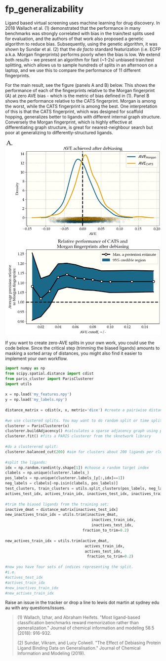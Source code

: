 # fp_generalizability

Ligand based virtual screening uses machine learning for drug discovery. In 2018 Wallach et al. (1) demonstrated that the performance in many benchmarks was strongly correlated with bias in the train/test splits used for evaluation, and the authors of that work also proposed a genetic algorithm to reduce bias. Subsequently, using the genetic algorithm, it was shown by Sundar et al. (2) that the _de facto_ standard featurization (i.e. ECFP a.k.a. Morgan fingerprints) performs poorly when the bias is low. We extend both results - we present an algorithm for fast (~1-2s) unbiased train/test splitting, which allows us to sample hundreds of splits in an afternoon on a laptop, and we use this to compare the performance of 11 different fingerprints. 



For the main result, see the figure (panels A and B) below. This shows the performance of each of the fingerprints relative to the Morgan fingerprint (A) at zero AVE bias - which is the metric of bias defined in (1). Panel B shows the performance relative to the CATS fingerprint. Morgan is among the worst, while the CATS fingerprint is among the best. One interpretation of this is that the CATS fingerprint, which was designed for scaffold hopping, generalizes better to ligands with different internal graph structure. Conversely the Morgan fingerprint, which is highly effective at differentiating graph structure, is great for nearest-neighbour search but poor at generalizing to differently-structured ligands. 



![result](./code/processed_data/graph_fp_comparison/ave_distribution.png)



If you want to create zero-AVE splits in your own work, you could use the code below. Since the critical step (trimming the biased ligands) amounts to masking a sorted array of distances, you might also find it easier to implement your own workflow. 

```python
import numpy as np
from scipy.spatial.distance import cdist
from paris_cluster import ParisClusterer
import utils

x = np.load('my_features.npy')
y = np.load('my_labels.npy')

distance_matrix = cdist(x, x, metric='dice') #create a pairiwise distance matrix. Use whatever metric you want

#we use clustered splits. You may want to do random split or time split
clusterer = ParisClusterer(x)
clusterer.buildAdjacency() #calculates a sparse adjacency graph using pynndescent
clusterer.fit() #fits a PARIS clusterer from the sknetwork library

#do a clusterered split:
clusterer.balanced_cut(200) #aim for clusters about 200 ligands per cluster

#split the ligands:
idx = np.random.randint(y.shape[1]) #choose a random target index
clabels = np.unique(clusterer.labels_)
pos_labels = np.unique(clusterer.labels_[y[:,idx]==1])
neg_labels = clabels[~np.isin(clabels, pos_labels)]
test_clusters, train_clusters = utils.split_clusters(pos_labels, neg_labels, 0.2, [0.1,0.1], shuffle=True)
actives_test_idx, actives_train_idx, inactives_test_idx, inactives_train_idx = utils.get_four_matrices(y_,idx,clusterer,test_clusters,train_clusters)

#trim the biased ligands from the training set:
inactive_dmat = distance_matrix[inactives_test_idx]
new_inactives_train_idx = utils.trim(inactive_dmat,
                                       inactives_train_idx,
                                       inactives_test_idx,
                                   fraction_to_trim=0.2)
                                   
new_actives_train_idx = utils.trim(active_dmat,
                                    actives_train_idx,
                                    actives_test_idx,
                                     fraction_to_trim=0.2)
                                     
#now you have four sets of indices representing the split. 
#i.e. 
#actives_test_idx
#actives_train_idx
#new_inactives_train_idx
#new_actives_train_idx


```



Raise an issue in the tracker or drop a line to lewis dot martin at sydney edu au with any questions/issues. 




>(1) Wallach, Izhar, and Abraham Heifets. "Most ligand-based classification benchmarks reward memorization rather than generalization." Journal of chemical information and modeling 58.5 (2018): 916-932.
>
>(2) Sundar, Vikram, and Lucy Colwell. "The Effect of Debiasing Protein Ligand Binding Data on Generalisation." Journal of Chemical Information and Modeling (2019).

